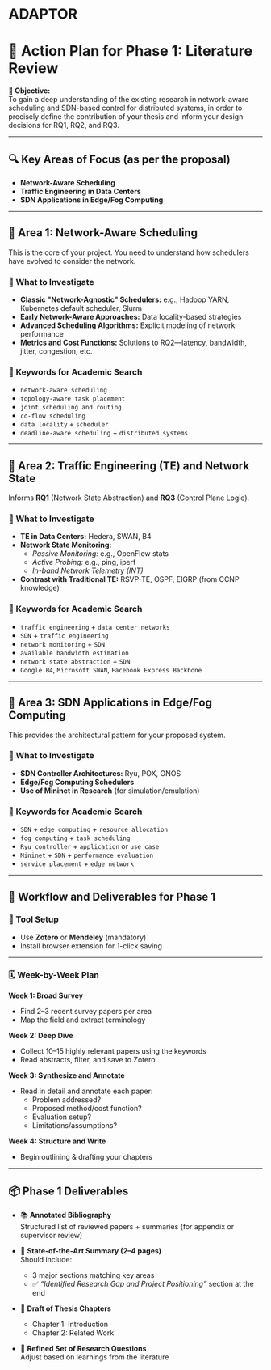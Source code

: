 # ADAPTOR

# 📘 Action Plan for Phase 1: Literature Review

**🎯 Objective:**  
To gain a deep understanding of the existing research in network-aware scheduling and SDN-based control for distributed systems, in order to precisely define the contribution of your thesis and inform your design decisions for RQ1, RQ2, and RQ3.

---

## 🔍 Key Areas of Focus (as per the proposal)

- **Network-Aware Scheduling**
- **Traffic Engineering in Data Centers**
- **SDN Applications in Edge/Fog Computing**

---

## 🧩 Area 1: Network-Aware Scheduling

This is the core of your project. You need to understand how schedulers have evolved to consider the network.

### 📌 What to Investigate
- **Classic "Network-Agnostic" Schedulers:** e.g., Hadoop YARN, Kubernetes default scheduler, Slurm
- **Early Network-Aware Approaches:** Data locality-based strategies
- **Advanced Scheduling Algorithms:** Explicit modeling of network performance
- **Metrics and Cost Functions:** Solutions to RQ2—latency, bandwidth, jitter, congestion, etc.

### 🔑 Keywords for Academic Search
- `network-aware scheduling`
- `topology-aware task placement`
- `joint scheduling and routing`
- `co-flow scheduling`
- `data locality` + `scheduler`
- `deadline-aware scheduling` + `distributed systems`

---

## 🧩 Area 2: Traffic Engineering (TE) and Network State

Informs **RQ1** (Network State Abstraction) and **RQ3** (Control Plane Logic).

### 📌 What to Investigate
- **TE in Data Centers:** Hedera, SWAN, B4
- **Network State Monitoring:**  
  - *Passive Monitoring:* e.g., OpenFlow stats  
  - *Active Probing:* e.g., ping, iperf  
  - *In-band Network Telemetry (INT)*
- **Contrast with Traditional TE:** RSVP-TE, OSPF, EIGRP (from CCNP knowledge)

### 🔑 Keywords for Academic Search
- `traffic engineering` + `data center networks`
- `SDN` + `traffic engineering`
- `network monitoring` + `SDN`
- `available bandwidth estimation`
- `network state abstraction` + `SDN`
- `Google B4`, `Microsoft SWAN`, `Facebook Express Backbone`

---

## 🧩 Area 3: SDN Applications in Edge/Fog Computing

This provides the architectural pattern for your proposed system.

### 📌 What to Investigate
- **SDN Controller Architectures:** Ryu, POX, ONOS
- **Edge/Fog Computing Schedulers**
- **Use of Mininet in Research** (for simulation/emulation)

### 🔑 Keywords for Academic Search
- `SDN` + `edge computing` + `resource allocation`
- `fog computing` + `task scheduling`
- `Ryu controller` + `application` or `use case`
- `Mininet` + `SDN` + `performance evaluation`
- `service placement` + `edge network`

---

## 📅 Workflow and Deliverables for Phase 1

### 🧰 Tool Setup
- Use **Zotero** or **Mendeley** (mandatory)
- Install browser extension for 1-click saving

---

### 🗓️ Week-by-Week Plan

**Week 1: Broad Survey**
- Find 2–3 recent survey papers per area
- Map the field and extract terminology

**Week 2: Deep Dive**
- Collect 10–15 highly relevant papers using the keywords
- Read abstracts, filter, and save to Zotero

**Week 3: Synthesize and Annotate**
- Read in detail and annotate each paper:
  - Problem addressed?
  - Proposed method/cost function?
  - Evaluation setup?
  - Limitations/assumptions?

**Week 4: Structure and Write**
- Begin outlining & drafting your chapters

---

## 📦 Phase 1 Deliverables

- 📚 **Annotated Bibliography**  
  Structured list of reviewed papers + summaries (for appendix or supervisor review)

- 🧠 **State-of-the-Art Summary (2–4 pages)**  
  Should include:
  - 3 major sections matching key areas
  - ✅ *“Identified Research Gap and Project Positioning”* section at the end

- 📝 **Draft of Thesis Chapters**  
  - Chapter 1: Introduction  
  - Chapter 2: Related Work

- 🎯 **Refined Set of Research Questions**  
  Adjust based on learnings from the literature
